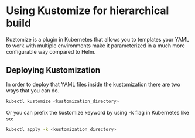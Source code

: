 # Using Kustomize for hierarchical build

Kuztomize is a plugin in Kubernetes that allows you to templates your YAML to work with multiple environments make it parameterized in a much more configurable way compared to Helm.

## Deploying Kustomization

In order to deploy that YAML files inside the kustomization there are two ways that you can do.

```bash
kubectl kustomize <kustomization_directory>
```

Or you can prefix the kustomize keyword by using -k flag in Kubernetes like so:

```bash
kubectl apply -k <kustomization_directory>
```